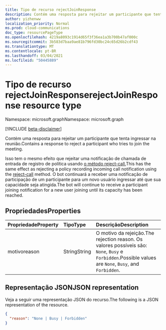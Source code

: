 ```yaml
---
title: Tipo de recurso rejectJoinResponse
description: Contém uma resposta para rejeitar um participante que tenta ingressar na reunião.
author: yizhenww
localization_priority: Normal
ms.prod: cloud-communications
doc_type: resourcePageType
ms.openlocfilehash: 4219a8093c1914d65f3f36ea1a3b700b47af000c
ms.sourcegitcommit: 3b583d7baa9ae81b796fd30bc24c65d26b2cdf43
ms.translationtype: MT
ms.contentlocale: pt-BR
ms.lasthandoff: 03/04/2021
ms.locfileid: "50445889"
---
```

# <a name="rejectjoinresponse-resource-type"></a><span data-ttu-id="b58fd-103">Tipo de recurso rejectJoinResponse</span><span class="sxs-lookup"><span data-stu-id="b58fd-103">rejectJoinResponse resource type</span></span>

<span data-ttu-id="b58fd-104">Namespace: microsoft.graph</span><span class="sxs-lookup"><span data-stu-id="b58fd-104">Namespace: microsoft.graph</span></span>

[!INCLUDE [beta-disclaimer](../../includes/beta-disclaimer.md)]

<span data-ttu-id="b58fd-105">Contém uma resposta para rejeitar um participante que tenta ingressar na reunião.</span><span class="sxs-lookup"><span data-stu-id="b58fd-105">Contains a response to reject a participant who tries to join the meeting.</span></span>

<span data-ttu-id="b58fd-106">Isso tem o mesmo efeito que rejeitar uma notificação de chamada de entrada de registro de política usando [o método reject-call.](../api/call-reject.md)</span><span class="sxs-lookup"><span data-stu-id="b58fd-106">This has the same effect as rejecting a policy recording incoming call notification using the [reject-call](../api/call-reject.md) method.</span></span> <span data-ttu-id="b58fd-107">O bot continuará a receber uma notificação de participação de um participante para um novo usuário ingressar até que sua capacidade seja atingida.</span><span class="sxs-lookup"><span data-stu-id="b58fd-107">The bot will continue to receive a participant joining notification for a new user joining until its capacity has been reached.</span></span>

## <a name="properties"></a><span data-ttu-id="b58fd-108">Propriedades</span><span class="sxs-lookup"><span data-stu-id="b58fd-108">Properties</span></span>

| <span data-ttu-id="b58fd-109">Propriedade</span><span class="sxs-lookup"><span data-stu-id="b58fd-109">Property</span></span>         | <span data-ttu-id="b58fd-110">Tipo</span><span class="sxs-lookup"><span data-stu-id="b58fd-110">Type</span></span>                            | <span data-ttu-id="b58fd-111">Descrição</span><span class="sxs-lookup"><span data-stu-id="b58fd-111">Description</span></span>                                                                                                                                                  |
| :--------------- | :------------------------------ | :----------------------------------------------------------------------------------------------------------------------------------------------------------- |
| <span data-ttu-id="b58fd-112">motivo</span><span class="sxs-lookup"><span data-stu-id="b58fd-112">reason</span></span>           | <span data-ttu-id="b58fd-113">String</span><span class="sxs-lookup"><span data-stu-id="b58fd-113">String</span></span>                          | <span data-ttu-id="b58fd-114">O motivo da rejeição.</span><span class="sxs-lookup"><span data-stu-id="b58fd-114">The rejection reason.</span></span> <span data-ttu-id="b58fd-115">Os valores possíveis são: `None`, `Busy` e `Forbidden`.</span><span class="sxs-lookup"><span data-stu-id="b58fd-115">Possible values are `None`, `Busy`, and `Forbidden`.</span></span>                                                                                     |

## <a name="json-representation"></a><span data-ttu-id="b58fd-116">Representação JSON</span><span class="sxs-lookup"><span data-stu-id="b58fd-116">JSON representation</span></span>

<span data-ttu-id="b58fd-117">Veja a seguir uma representação JSON do recurso.</span><span class="sxs-lookup"><span data-stu-id="b58fd-117">The following is a JSON representation of the resource.</span></span>

<!-- {
  "blockType": "resource",
  "optionalProperties": [],
  "@odata.type": "microsoft.graph.rejectJoinResponse"
}-->
```json
{
  "reason": "None | Busy | Forbidden" 
}
```

<!-- uuid: 8fcb5dbc-d5aa-4681-8e31-b001d5168d79
2015-10-25 14:57:30 UTC -->
<!--
{
  "type": "#page.annotation",
  "description": "rejectJoinResponse resource",
  "keywords": "",
  "section": "documentation",
  "tocPath": "",
  "suppressions": []
}
-->
